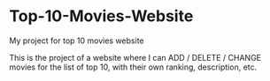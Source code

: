 # Top-10-Movies-Website
My project for top 10 movies website

This is the project of a website where I can ADD / DELETE / CHANGE movies for the list of top 10, with their own ranking, description, etc.
